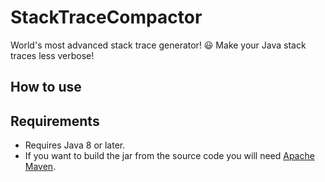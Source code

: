 # StackTraceCompactor
World's most advanced stack trace generator! 😃 Make your Java stack traces less verbose!

## How to use



## Requirements

- Requires Java 8 or later.
- If you want to build the jar from the source code you will need [Apache Maven](https://maven.apache.org/).
